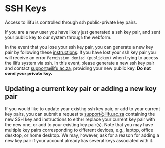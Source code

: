 # SSH Keys

Access to ilifu is controlled through ssh public-private key pairs.

If you are a new user you have likely just generated a ssh key pair, and sent your public key to our system through the webform.

In the event that you lose your ssh key pair, you can generate a new key pair by following these [instructions](https://help.github.com/articles/generating-a-new-ssh-key-and-adding-it-to-the-ssh-agent/). If you have lost your ssh key pair you will receive an error `Permission denied (publickey)` when trying to access the ilifu system via ssh. In this event, please generate a new ssh key pair and contact support@ilifu.ac.za, providing your new public key. **Do not send your private key.**

## Updating a current key pair or adding a new key pair

If you would like to update your existing ssh key pair, or add to your current key pairs, you can submit a request to support@ilifu.ac.za containing the new SSH key and instructions to either replace your current key pair with the new one, or add to your existing key pair(s). Note that you may have multiple key pairs corresponding to different devices, e.g., laptop, office desktop, or home desktop. We may, however, ask for a reason for adding a new key pair if your account already has several keys associated with it.